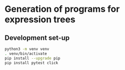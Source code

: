 # Generation of programs for expression trees

## Development set-up

``` bash
python3 -m venv venv
. venv/bin/activate
pip install --upgrade pip
pip install pytest click
```
